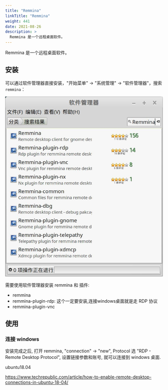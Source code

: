 ```yaml
---
title: "Remmina"
linkTitle: "Remmina"
weight: 441
date: 2021-08-26
description: >
  Remmina 是一个远程桌面软件。
---
```


Remmina 是一个远程桌面软件。

## 安装

可以通过软件管理器直接安装，"开始菜单" -> "系统管理" -> "软件管理器"，搜索 `remmina`：

![](images/remmina_search.jpg)

需要使用软件管理器安装 remmina 和 插件:

- remmina
- remmina-plugin-rdp: 这个一定要安装,连接windows桌面就是走 RDP 协议
- remmina-plugin-vnc

## 使用

### 连接 windows

安装完成之后, 打开 remmina, "connection" -> "new", Protocol 选 "RDP - Remote Desktop Protocol", 设置链接参数和账号, 就可以连接到 windows 桌面.

ubuntu18.04

https://www.techrepublic.com/article/how-to-enable-remote-desktop-connections-in-ubuntu-18-04/
